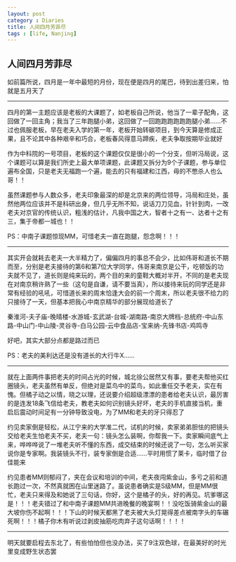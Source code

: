 ```yaml
---
layout: post
category : Diaries
title: 人间四月芳菲尽
tags : [life, Nanjing]
---
```


## 人间四月芳菲尽 ##

如前篇所说，四月是一年中最短的月份，现在便是四月的尾巴，待到出差归来，怕就是五月天了

--------------------------------------

四月的第一主题应该是老板的大课题了，如老板自己所说，他当了一辈子配角，这回做了一回主角；我当了三年跑腿小弟，这回做了一回跑跑跑跑跑跑腿小弟……不过也佩服老板，早在老夫入学的第一年，老板开始转碳项目，到今天算是修成正果，且不论其中各种艰辛和巧合，老板春风得意马蹄疾，老夫争取按期毕业就好

作为中科院的一号项目，老板的这个课题仅仅是很小的一个分支，但听冯局说，这个课题可以算是我们所史上最大单项课题，此课题又拆分为9个子课题，参与单位遍布全国，只是老夫无福跑一个遍，能去的只有福建和江西，毋的不憋杀人也么哥！！

虽然课题参与人数众多，老夫印象最深的却是北京来的两位领导，冯局和庄处，虽然他两位应该并不是科研出身，但几乎无所不知，说话刀刀见血，针针到肉，一改老夫对京官的传统认识，粗浅的估计，凡我中国之大，智者十之有一、达者十之有三，集于帝都一城也！！

PS：中南子课题惊现MM，可惜老夫一直在跑腿，怨念啊！！！

--------------------------------------------

其实开会就耗去老夫一大半精力了，偏偏四月的事总不会少，比如伟哥和道长不期而至，分别是老夫接待的第6和第7位大学同学，伟哥来南京是公干，吃顿饭的功夫就不见了，道长则是纯来玩的，两个目的来的童鞋大概对半开，不同的是老夫现在对南京稍许熟了一些（这句是自谦，请不要当真），所以接待来玩的同学还是非常有经验的吼吼，可惜道长来的周末恰逢大会的前一个周末，所以老夫很不给力的只接待了一天，但基本把我心中南京精华的部分展现给道长了

秦淮河-夫子庙-晚晴楼-水游城-玄武湖-台城-湖南路-南京大牌档-总统府-中山东路-中山门-中山陵-灵谷寺-白马公园-云中食品店-宝来纳-先锋书店-鸡鸣寺

好吧，其实大部分点都是路过而已

PS：老夫的美利达还是没有道长的大行牛X……

--------------------------------------------

就在上面两件事把老夫的时间占光的时候，城北徐公居然又有事，要老夫帮他买红圈镜头，老夫虽然有单反，但绝对是菜鸟中的菜鸟，如此重任交予老夫，实在有愧。但橘子动之以情，晓之以理，还说要介绍超级漂漂的患者给老夫认识，最厉害的是连发18条飞信给老夫，教老夫如何识别镜头好坏，老夫的手机直接当机，重启后震动时间足有一分钟导致没电，为了MM和老夫的牙只得忍了

约见卖家倒是轻松，从江宁来的大学准二代，试机的时候，卖家弟弟胆怯的把镜头交给老夫生怕老夫不买，老夫一句：镜头怎么装啊，你帮我一下。卖家瞬间底气上来，哗哗哗说了一堆老夫听不懂的东西，成交结束的时候还说了一句，怎么听买家说你是专家啊。我装镜头不行，装专家倒是合适……平时用惯了莱卡，临时借了台佳能来

约见患者MM则郁闷了，夹在会议和培训的中间，老夫夜闯紫金山，多亏之前和道长跑过一次，不然真就困在山里迷路了。虽说患者确实是S级MM，但是MM很忙，老夫只来得及和她说了三句话，你好，这个是橘子的头，好的再见。坑爹哪这是！！！老夫错过了和中南子课题MM共进晚餐的晚宴啊！！没吃饭骑紫金山的最大坡你伤不起啊！！！下山的时候天都黑了老夫被大头灯晃得差点被南字头的车碾死啊！！！橘子你木有听说过剥皮抽筋吃肉弃子这句话啊！！！！

--------------------------------------------

明天就要启程去东北了，有些怕怕但也没办法，买了9注双色球，在最美好的时光里变成野生状态罢